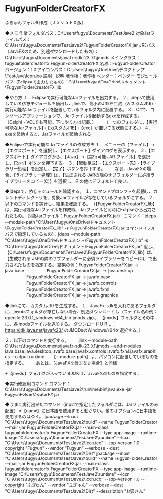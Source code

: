 # FugyunFolderCreatorFX
ふぎゅんフォルダ作成（ＪａｖａＦＸ版）

◆メモ
作業フォルダパス：C:\Users\fugyu\Documents\TestJave2
対象Jarファイルパス：C:\Users\fugyu\Documents\TestJave2\FugyunFolderCreatorFX.jar
JREパス（JavaFXのため、別途ダウンロードしたもの）：C:\Users\fugyu\Documents\javafx-sdk-23.0.1\jmods
メインクラス：fugyunfoldercreatorfx.FugyunFolderCreatorFX
名称：FugyunFolderCreator
バージョン：1.0
アイコンパス：C:\Users\fugyu\OneDrive\デスクトップ\TestJave\Icon.ico
説明：説明
著作権：著作権
ベンダー：ベンダー
モジュールパス（Eclipseで出力したもの）：C:\Users\fugyu\OneDrive\ドキュメント\FugyunFolderCreatorFX_lib

◆やり方
１．Eclipseで実行可能なJarファイルを出力する。
２．jdepsで使用している依存モジュールを抽出し、jlinkで、最小のJREを生成（カスタムJRE）・実行可能なJarファイルを配置しているフォルダ内に配置する。
３．C#で、コンソールアプリケーションで、Jarファイルを起動するexeを作成する。（Delphi・VCLでも可能。下にやり方は記載。）
　　（一つのフォルダに、【実行可能なJarファイル】・【カスタムJRE】・【exe】が置いてる状態にする。）
４．exeを起動すると、Jarファイルが起動される。



◆Eclipseで実行可能なJarファイルの作成方法
１．メニューの【ファイル】→【エクスポート】を選択し、【エクスポート】ダイアログを表示する。
２．【エクスポート】ダイアログから、【Java】→【実行可能 JAR ファイル】を選択し、【次へ】ボタンを押下する。
３．【起動構成】・【エクスポート先】・【ライブラリー処理】を設定し、【完了】ボタンを押下する。
　　なお、JavaFXの場合、【ライブラリー処理】は、【生成される JARの隣のサブフォルダーに必須ライブラリーをコピー(C)】を選択し、その他はデフォルトで良い。


◆jdepsで、依存モジュールを確認する。
１．コマンドプロンプトを起動し、カレントディレクトリを、対象Jarファイルが存在しているフォルダにする。
２．以下のコマンドを実行し、結果を確認する。
（【FugyunFolderCreatorFX_lib】は、実行可能なJarファイルを作成時、Jarファイルと同時にEclipseから出力されたもの。
対象Jarファイル：FugyunFolderCreatorFX.jar）
コマンド：jdeps --module-path "C:\Users\fugyu\OneDrive\ドキュメント\FugyunFolderCreatorFX_lib" -s FugyunFolderCreatorFX.jar
コマンド（フルパスで指定しているもの）：jdeps --module-path "C:\Users\fugyu\OneDrive\ドキュメント\FugyunFolderCreatorFX_lib" -s "C:\Users\fugyu\OneDrive\ドキュメント\FugyunFolderCreatorFX.jar"
但し、【C:\Users\fugyu\Documents\TestJave2\FugyunFolderCreatorFX_lib】は、
【生成される JARの隣のサブフォルダーに必須ライブラリーをコピー(C)】で出力されたものを指定する。
結果の例：FugyunFolderCreatorFX.jar -> java.base
　　　　　FugyunFolderCreatorFX.jar -> java.desktop
　　　　　FugyunFolderCreatorFX.jar -> javafx.base
　　　　　FugyunFolderCreatorFX.jar -> javafx.controls
　　　　　FugyunFolderCreatorFX.jar -> javafx.fxml
　　　　　FugyunFolderCreatorFX.jar -> javafx.graphics


◆jlinkにて、カスタムJREを生成する。
１．JavaFx-sdkを入れてあるフォルダに、jmodsフォルダが存在しない場合、別途ダウンロードし（ファイル名の例：openjfx-23.0.1_windows-x64_bin-jmods.zip）、
【jmods】フォルダとその中に、各jmodsファイルを追加する。
ダウンロードＵＲＬ：https://jdk.java.net/javafx23/
のJMODsのWindows/x64を選択する。）

２．以下のコマンドを実行する。
　　jlink --module-path C:\Users\fugyu\Documents\javafx-sdk-23.0.1\jmods --add-modules java.base,java.desktop,javafx.base,javafx.controls,javafx.fxml,javafx.graphics --output runtime
　　【--module-path】は、パソコンに配置しているものを指定する。
　　あとは、【JavaFXを含まない場合】と同様


※【jmods】フォルダが入っているJDKは、JavaFXのものを指定する。


◆実行確認用コマンド
コマンド：C:\Users\fugyu\Documents\TestJave2\runtime\bin\java.exe -jar FugyunFolderCreatorFX.jar


◆うまく実行出来たコマンド（inputで指定したフォルダには、Jarファイルのみ配置）
※【name】に日本語を使用すると動かない。他のオプションに日本語を使用するのはＯＫ。
jpackage --input "C:\Users\fugyu\Documents\TestJave2\build" --name FugyunFolderCreator --main-jar FugyunFolderCreatorFX.jar --main-class fugyunfoldercreatorfx.FugyunFolderCreatorFX --type app-image --runtime-image "C:\Users\fugyu\Documents\TestJave2\runtime" --icon "C:\Users\fugyu\Documents\TestJave2\Icon.ico" --app-version 1.0 --copyright "Fugyun" --vendor "Fugyun" --verbose --dest "C:\Users\fugyu\Documents\TestJave2\Dist"
jpackage --input "C:\Users\fugyu\Documents\TestJave2\build" --name FugyunFolderCreator --main-jar FugyunFolderCreatorFX.jar --main-class fugyunfoldercreatorfx.FugyunFolderCreatorFX --type app-image --runtime-image "C:\Users\fugyu\Documents\TestJave2\runtime" --icon "C:\Users\fugyu\Documents\TestJave2\Icon.ico" --app-version 1.0 --copyright "ふぎゅん" --vendor "ふぎゅん" --verbose --dest "C:\Users\fugyu\Documents\TestJave2\Dist" --description "お狐さん"
